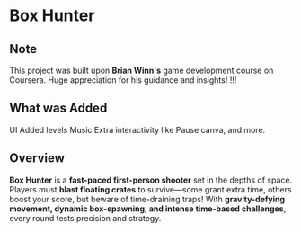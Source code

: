 # **Box Hunter**

## **Note**
This project was built upon **Brian Winn's** game development course on Coursera. Huge appreciation for his guidance and insights! !!!

## **What was Added**
UI
Added levels
Music
Extra interactivity like Pause canva, and more.

## **Overview**
**Box Hunter** is a **fast-paced first-person shooter** set in the depths of space. 
Players must **blast floating crates** to survive—some grant extra time, others boost your score, 
but beware of time-draining traps! With **gravity-defying movement, dynamic box-spawning, and intense time-based challenges**, every round tests precision and strategy.
